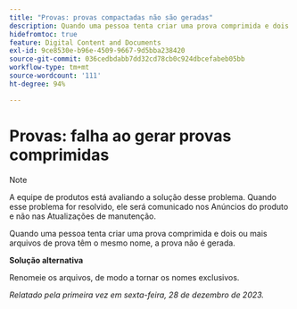 ```yaml
---
title: "Provas: provas compactadas não são geradas"
description: Quando uma pessoa tenta criar uma prova comprimida e dois ou mais arquivos de prova têm o mesmo nome, a prova não é gerada.
hidefromtoc: true
feature: Digital Content and Documents
exl-id: 9ce8530e-b96e-4509-9667-9d5bba238420
source-git-commit: 036cedbdabb7dd32cd78cb0c924dbcefabeb05bb
workflow-type: tm+mt
source-wordcount: '111'
ht-degree: 94%

---
```


# Provas: falha ao gerar provas comprimidas

<!--WF and WFP TOCs-->

>[!NOTE]
>
>A equipe de produtos está avaliando a solução desse problema. Quando esse problema for resolvido, ele será comunicado nos Anúncios do produto e não nas Atualizações de manutenção.

Quando uma pessoa tenta criar uma prova comprimida e dois ou mais arquivos de prova têm o mesmo nome, a prova não é gerada.

**Solução alternativa**

Renomeie os arquivos, de modo a tornar os nomes exclusivos.

_Relatado pela primeira vez em sexta-feira, 28 de dezembro de 2023._
